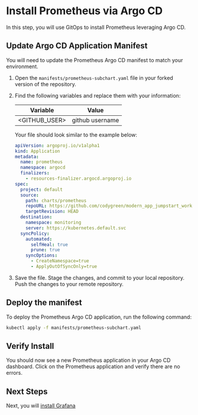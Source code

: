 # Install Prometheus via Argo CD

In this step, you will use GitOps to install Prometheus leveraging Argo CD.

## Update Argo CD Application Manifest

You will need to update the Prometheus Argo CD manifest to match your environment.

1. Open the `manifests/prometheus-subchart.yaml` file in your forked version of the repository.
1. Find the following variables and replace them with your information:

    | Variable        | Value           |
    |-----------------|-----------------|
    | \<GITHUB_USER\>   | github username |

    Your file should look similar to the example below:

    ```yaml
    apiVersion: argoproj.io/v1alpha1
    kind: Application
    metadata:
      name: prometheus
      namespace: argocd
      finalizers:
        - resources-finalizer.argocd.argoproj.io
    spec:
      project: default
      source:
        path: charts/prometheus
        repoURL: https://github.com/codygreen/modern_app_jumpstart_workshop.git
        targetRevision: HEAD
      destination:
        namespace: monitoring
        server: https://kubernetes.default.svc
      syncPolicy:
        automated:
          selfHeal: true
          prune: true
        syncOptions:
          - CreateNamespace=true
          - ApplyOutOfSyncOnly=true
    ```

1. Save the file. Stage the changes, and commit to your local repository. Push the changes to your remote repository.

## Deploy the manifest

To deploy the Prometheus Argo CD application, run the following command:

```bash
kubectl apply -f manifests/prometheus-subchart.yaml
```

## Verify Install

You should now see a new Prometheus application in your Argo CD dashboard. Click on the Prometheus application and verify there are no errors.

## Next Steps

Next, you will [install Grafana](install_grafana.md)
